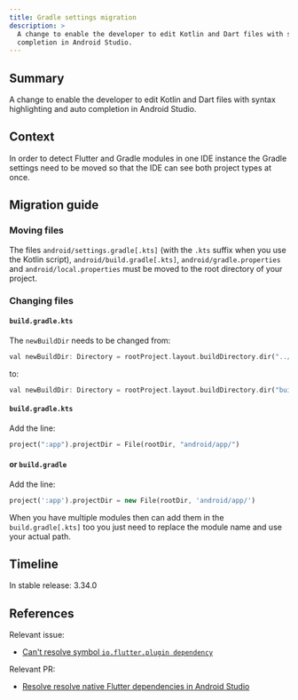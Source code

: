 ```yaml
---
title: Gradle settings migration
description: >
  A change to enable the developer to edit Kotlin and Dart files with syntax highlighting and auto
  completion in Android Studio.
---
```


## Summary

A change to enable the developer to edit Kotlin and Dart files with syntax highlighting and auto
completion in Android Studio.

## Context

In order to detect Flutter and Gradle modules in one IDE instance the Gradle settings need to be
moved so that the IDE can see both project types at once.

## Migration guide

### Moving files

The files `android/settings.gradle[.kts]` (with the `.kts` suffix when you use the Kotlin
script), `android/build.gradle[.kts]`, `android/gradle.properties` and
`android/local.properties` must be moved to the root directory of your project.

### Changing files

#### `build.gradle.kts`

The `newBuildDir` needs to be changed from:
```dart
val newBuildDir: Directory = rootProject.layout.buildDirectory.dir("../../build").get()
```
to:
```dart
val newBuildDir: Directory = rootProject.layout.buildDirectory.dir("build").get()
```

#### `build.gradle.kts`

Add the line:
```dart
project(":app").projectDir = File(rootDir, "android/app/")
```

#### or `build.gradle`

Add the line:
```dart
project(':app').projectDir = new File(rootDir, 'android/app/')
```

When you have multiple modules then can add them in the `build.gradle[.kts]` too you just need to
replace the module name and use your actual path.

## Timeline

In stable release: 3.34.0

## References

Relevant issue:

* [Can't resolve symbol `io.flutter.plugin dependency`][Issue-19830]

Relevant PR:

* [Resolve resolve native Flutter dependencies in Android Studio][PR-167332]

[PR-167332]: {{site.repo.flutter}}/pull/167332
[Issue-19830]: {{site.repo.flutter}}/issues/19830
